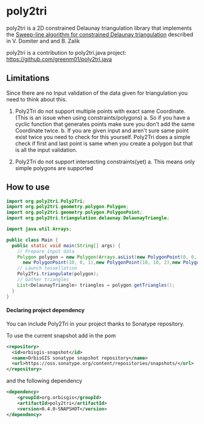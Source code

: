 # poly2tri

poly2tri is a 2D constrained Delaunay triangulation library that implements
the [Sweep-line algorithm for constrained Delaunay triangulation](https://www.tandfonline.com/doi/abs/10.1080/13658810701492241?journalCode=tgis20)
described in V. Domiter and and B. Zalik

poly2tri is a contribution to poly2tri.java project: https://github.com/greenm01/poly2tri.java

## Limitations

Since there are no Input validation of the data given for triangulation you need to think about this.

1. Poly2Tri do not support multiple points with exact same Coordinate. (This is an issue when using
   constraints/polygons)
   a. So if you have a cyclic function that generates points make sure you don't add the same Coordinate twice. b. If
   you are given input and aren't sure same point exist twice you need to check for this yourself. Poly2Tri does a
   simple check if first and last point is same when you create a polygon but that is all the input validation.

2. Poly2Tri do not support intersecting constraints(yet)
   a. This means only simple polygons are supported

## How to use

```java
import org.poly2tri.Poly2Tri;
import org.poly2tri.geometry.polygon.Polygon;
import org.poly2tri.geometry.polygon.PolygonPoint;
import org.poly2tri.triangulation.delaunay.DelaunayTriangle;

import java.util.Arrays;

public class Main {
  public static void main(String[] args) {
    // Prepare input data
    Polygon polygon = new Polygon(Arrays.asList(new PolygonPoint(0, 0, 0),
      new PolygonPoint(10, 0, 1),new PolygonPoint(10, 10, 2),new PolygonPoint(0, 10, 3)));
    // Launch tessellation  
    Poly2Tri.triangulate(polygon);
    // Gather triangles
    List<DelaunayTriangle> triangles = polygon.getTriangles();
  }
}
```


#### Declaring project dependency

You can include Poly2Tri in your project thanks to Sonatype repository.

To use the current snapshot add in the pom

```xml
<repository>
  <id>orbisgis-snapshot</id>
  <name>OrbisGIS sonatype snapshot repository</name>
  <url>https://oss.sonatype.org/content/repositories/snapshots/</url>
</repository>
```

and the following dependency

```xml
<dependency>
    <groupId>org.orbisgis</groupId>
    <artifactId>poly2tri</artifactId>   
    <version>0.4.0-SNAPSHOT</version>
</dependency>
```
